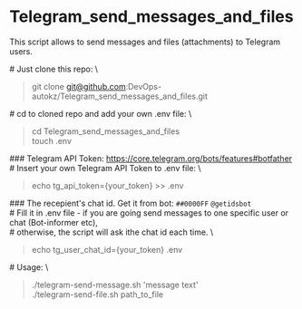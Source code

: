 # Telegram_send_messages_and_files
This script allows to send messages and files (attachments) to Telegram users.

\# Just clone this repo: \
>git clone git@github.com:DevOps-autokz/Telegram_send_messages_and_files.git

\# cd to cloned repo and add your own .env file: \
>cd Telegram_send_messages_and_files \
>touch .env

\### Telegram API Token: https://core.telegram.org/bots/features#botfather \
\# Insert your own Telegram API Token to .env file: \
>echo tg_api_token={your_token} >> .env 

\### The recepient's chat id. Get it from bot: `##0000FF` `@getidsbot` \
\# Fill it in .env file - if you are going send messages to one specific user or chat (Bot-informer etc), \
\# otherwise, the script will ask ithe chat id each time. \
>echo tg_user_chat_id={your_token} .env 


\# Usage: \
>./telegram-send-message.sh 'message text' \
>./telegram-send-file.sh path_to_file

